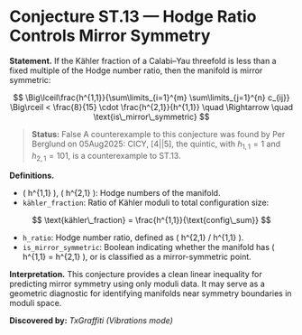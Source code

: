 # Conjecture ST.13 — Hodge Ratio Controls Mirror Symmetry

**Statement.**
If the Kähler fraction of a Calabi–Yau threefold is less than a fixed multiple of the Hodge number ratio, then the manifold is mirror symmetric:

$$
\Big\lceil\frac{h^{1,1}}{\sum\limits_{i=1}^{m} \sum\limits_{j=1}^{n} c_{ij}} \Big\rceil < \frac{8}{15} \cdot \frac{h^{2,1}}{h^{1,1}} \quad \Rightarrow \quad \text{is\_mirror\_symmetric}
$$

> **Status:** <span class="badge status-refuted">False</span>
A counterexample to this conjecture was found by Per Berglund on 05Aug2025: CICY, [4||5], the quintic, with $h_{1,1}=1$ and $h_{2,1}=101$, is a counterexample to ST.13.

**Definitions.**

- \( h^{1,1} \), \( h^{2,1} \): Hodge numbers of the manifold.
- `kähler_fraction`: Ratio of Kähler moduli to total configuration size:

$$
\text{kähler\_fraction} = \frac{h^{1,1}}{\text{config\_sum}}
$$

- `h_ratio`: Hodge number ratio, defined as \( h^{2,1} / h^{1,1} \).
- `is_mirror_symmetric`: Boolean indicating whether the manifold has \( h^{1,1} = h^{2,1} \), or is classified as a mirror-symmetric point.

**Interpretation.**
This conjecture provides a clean linear inequality for predicting mirror symmetry using only moduli data. It may serve as a geometric diagnostic for identifying manifolds near symmetry boundaries in moduli space.

**Discovered by:** *TxGraffiti (Vibrations mode)*
